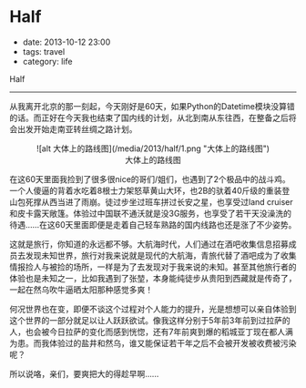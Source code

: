 # Half

- date: 2013-10-12 23:00
- tags: travel
- category: life

Half

-------------------

从我离开北京的那一刻起，今天刚好是60天，如果Python的Datetime模块没算错的话。而正好在今天我也结束了国内线的计划，从北到南从东往西，在整备之后将会出发开始走南亚转丝绸之路计划。

<center>![alt 大体上的路线图](/media/2013/half/1.png "大体上的路线图")</center>
<center>大体上的路线图</center>

在这60天里面我捡到了很多很nice的哥们/姐们，也遇到了2个极品中的战斗鸡。一个人傻逼的背着水吃着8根士力架怒草黄山大环，也2B的驮着40斤级的重装登山包死撑从西当进了雨崩。徒过步坐过班车拼过长安之星，也享受过land cruiser和皮卡露天敞篷。体验过中国联不通沃就是没3G服务，也享受了若干天没澡洗的待遇……在这60天里面即便是走着自己轻车熟路的国内线路也还是涨了不少姿势。

这就是旅行，你知道的永远都不够。大航海时代，人们通过在酒吧收集信息招募成员去发现未知世界，旅行对我来说就是现代的大航海，青旅代替了酒吧成为了收集情报捡人与被捡的场所，一样是为了去发现对于我来说的未知。甚至其他旅行者的体验也是未知之一，比如我遇到了张堃，本身能纯徒步从贵阳到西藏就是传奇了，一起在然乌吹牛逼晒太阳那种感觉多爽！

何况世界也在变，即便不谈这个过程对个人能力的提升，光是想想可以亲自体验到这个世界的一部分就足以让人跃跃欲试。像我这样分别于5年前3年前到过拉萨的人，也会被今日拉萨的变化而感到恍惚，还有7年前爽到爆的稻城亚丁现在都人满为患。而我体验过的盐井和然乌，谁又能保证若干年之后不会被开发被收费被污染呢？

所以说咯，亲们，要爽把大的得趁早啊……

